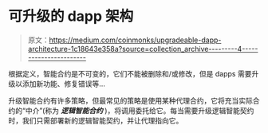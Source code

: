 # 可升级的 dapp 架构

> 原文：<https://medium.com/coinmonks/upgradeable-dapp-architecture-1c18643e358a?source=collection_archive---------4----------------------->

根据定义，智能合约是不可变的，它们不能被删除和/或修改，但是 dapps 需要升级以添加新功能、修复错误等…

升级智能合约有许多策略，但最常见的策略是使用某种代理合约，它将充当实际合约的“中介”(称为 ***逻辑智能合约*** )，将调用委托给它。每当需要升级逻辑智能契约时，我们只需部署新的逻辑智能契约，并让代理指向它。